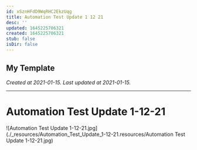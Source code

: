 ```yaml
---
id: xSznHFdD9WqRHC2EkzUqg
title: Automation Test Update 1 12 21
desc: ''
updated: 1645225706321
created: 1645225706321
stub: false
isDir: false
---
```

My Template
---

_Created at 2021-01-15._
_Last updated at 2021-01-15._




---

# Automation Test Update 1-12-21


![Automation Test Update 1-12-21.jpg](./_resources/Automation_Test_Update_1-12-21.resources/Automation Test Update 1-12-21.jpg)

